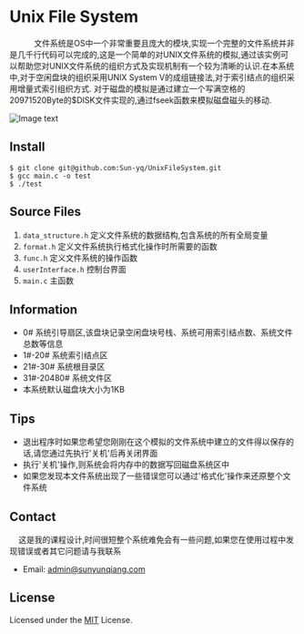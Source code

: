# Unix File System


   &nbsp;&nbsp;&nbsp;&nbsp;&nbsp;&nbsp;&nbsp;&nbsp;&nbsp;文件系统是OS中一个非常重要且庞大的模块,实现一个完整的文件系统并非是几千行代码可以完成的,这是一个简单的对UNIX文件系统的模拟,通过该实例可以帮助您对UNIX文件系统的组织方式及实现机制有一个较为清晰的认识.在本系统中,对于空闲盘块的组织采用UNIX System V的成组链接法,对于索引结点的组织采用增量式索引组织方式. 对于磁盘的模拟是通过建立一个写满空格的20971520Byte的$DISK文件实现的,通过fseek函数来模拟磁盘磁头的移动.

![Image text](https://github.com/Sun-yq/UnixFileSystem/blob/master/README_PIC.png)


## Install
	$ git clone git@github.com:Sun-yq/UnixFileSystem.git
	$ gcc main.c -o test
	$ ./test

## Source Files
1. <code>data_structure.h</code>           定义文件系统的数据结构,包含系统的所有全局变量
2. <code>format.h</code>                   定义文件系统执行格式化操作时所需要的函数
3. <code>func.h</code>                     定义文件系统的操作函数
4. <code>userInterface.h</code>            控制台界面
5. <code>main.c</code>                     主函数

## Information
* 0# 系统引导扇区,该盘块记录空闲盘块号栈、系统可用索引结点数、系统文件总数等信息
* 1#-20# 系统索引结点区
* 21#-30# 系统根目录区
* 31#-20480# 系统文件区
* 本系统默认磁盘块大小为1KB

## Tips
* 退出程序时如果您希望您刚刚在这个模拟的文件系统中建立的文件得以保存的话,请您通过先执行'关机'后再关闭界面
* 执行'关机'操作,则系统会将内存中的数据写回磁盘系统区中
* 如果您发现本文件系统出现了一些错误您可以通过'格式化'操作来还原整个文件系统

## Contact
&nbsp;&nbsp;&nbsp;&nbsp;这是我的课程设计,时间很短整个系统难免会有一些问题,如果您在使用过程中发现错误或者其它问题请与我联系
* Email: admin@sunyunqiang.com

## License
Licensed under the [MIT](LICENSE.txt) License.
